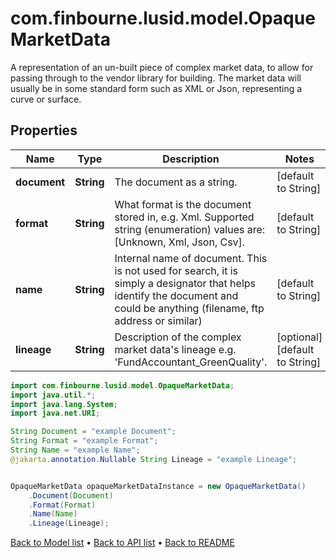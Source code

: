 # com.finbourne.lusid.model.OpaqueMarketData
A representation of an un-built piece of complex market data, to allow for passing through  to the vendor library for building.  The market data will usually be in some standard form such as XML or Json, representing a curve or surface.

## Properties

Name | Type | Description | Notes
------------ | ------------- | ------------- | -------------
**document** | **String** | The document as a string. | [default to String]
**format** | **String** | What format is the document stored in, e.g. Xml.  Supported string (enumeration) values are: [Unknown, Xml, Json, Csv]. | [default to String]
**name** | **String** | Internal name of document. This is not used for search, it is simply a designator that helps identify the document  and could be anything (filename, ftp address or similar) | [default to String]
**lineage** | **String** | Description of the complex market data&#39;s lineage e.g. &#39;FundAccountant_GreenQuality&#39;. | [optional] [default to String]

```java
import com.finbourne.lusid.model.OpaqueMarketData;
import java.util.*;
import java.lang.System;
import java.net.URI;

String Document = "example Document";
String Format = "example Format";
String Name = "example Name";
@jakarta.annotation.Nullable String Lineage = "example Lineage";


OpaqueMarketData opaqueMarketDataInstance = new OpaqueMarketData()
    .Document(Document)
    .Format(Format)
    .Name(Name)
    .Lineage(Lineage);
```


[Back to Model list](../README.md#documentation-for-models) &#8226; [Back to API list](../README.md#documentation-for-api-endpoints) &#8226; [Back to README](../README.md)
